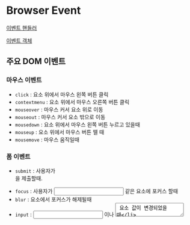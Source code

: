 # Browser Event

[이벤트 핸들러](#이벤트-핸들러)

[이벤트 객체](#이벤트-객체)

## 주요 DOM 이벤트

### 마우스 이벤트

- `click` : 요소 위에서 마우스 왼쪽 버튼 클릭
- `contextmenu` : 요소 위에서 마우스 오른쪽 버튼 클릭
- `mouseover`  : 마우스 커서 요소 위로 이동
- `mouseout` : 마우스 커서 요소 밖으로 이동
- `mousedown` : 요소 위에서 마우스 왼쪽 버튼 누르고 있을때
- `mouseup` : 요소 위에서 마우스 버튼 뗄 때
- `mousemove` : 마우스 움직일때

### 폼 이벤트

- `submit` : 사용자가 <form> 을 제출할때.
- `focus` : 사용자가 <input> 같은 요소에 포커스 할때
- `blur` : 요소에서 포커스가 해제될때 
- `input` : <input> 이나 <textarea> 요소 값이 변경되었을 때
- `change` : select-box, check-box, radio-button 등의 값이 변경되었을 때

### 키보드 이벤트

- `keydown` , `keypress` : 사용자가 키보드 버튼 누를때 
  - `keydown`은 모든 키보드 버튼을 인식. 버튼 누르고 있으면 계속 이벤트 발생

  - `keypress`는 enter, shift를 제외한 텍스트 입력 버튼 인식. 버튼 누르고 있으면 한번만 이벤트 발생. -> deprecated 됨!

- `keyup` : 사용자가 키보드 버튼 뗄 때

- 이벤트 발생 순서는 `keydown` -> `keypress` -> `keyup`

### 문서 및 UI 이벤트

- `DOMContentLoaded` : HTML이 전부 로드되어 DOM 트리 생성이 완료되었을 때

- `load` : DOM 트리 생성되고, 외부 리소스(이미지, 외부 script 등) 도 모두 로드되었을 때
  - 항상 `DOMContentLoaded` -> `load`
  
- `unload` : 페이지에서 이탈할 때 (새로운 페이지로 이동)
- `resize` : 브라우저 창의 크기를 조절할때 
- `scroll` : 사용자가 페이지를 위 아래로 스크롤할때

### CSS 이벤트

- `transitioned` : CSS 에니메이션이 종료되었을 때 

### Clipboard 이벤트

- `copy` : 컨텐츠를 복사할때
- `paste` : 컨텐츠를 붙여넣기할때

> https://www.w3schools.com/jsref/dom_obj_event.asp 

## 이벤트 핸들러

HTML 요소에 이벤트를 할당하는 방법

### 1. HTML 요소의 on[event] 속성

```html
<input onclick="console.log('클릭')" type='button' />
```

### 2. DOM 프로퍼티 


```html
<input id='btn' type='button' />
<script>
  btn = document.getElementById('btn');
  btn.onclick = function(){
    console.log("클릭");
  }
  // 이벤트 제거
  btn.onClick = null;
</script>	
```

### 3. addEventListener

HTML 속성과 DOM 프로퍼티를 이용한 이벤트 핸들러 할당 방식에는 복수의 핸들러를 할당할 수 없다는 단점이 있다. 따라서 여러 개의 이벤트를 할당하고 싶다면 `addEventListener` 라는 특별한 메서드를 이용하면 된다. 

```js
element.addEventListener(event, handler, [options]);
```

- event : 요소에 할당할 이벤트 이름 (click, mouseoever 등)
- handler : 이벤트 발생 시 실행할 핸들러 함수
- options
  - `once` : true이면 이벤트가 트리거될때 리스너가 자동으로 삭제
  - `capture` : 어느 단계에서 이벤트를 다뤄야하는지 알려주는 프로퍼티
  - `passive` : true면 리스너에서 지정한 함수가 `preventDefault()` 를 호출하지 않음

### 이벤트 객체

이벤트가 발생하면 브라우저는 Event Object를 생성한다. 이 객체에는 이벤트에 관한 상세한 정보가 담겨지고, 이를 핸들러에 인수 형태로 전달한다. 

```js
element.addEventListener('click',function(event){
  console.log(event.type); 
})
```

<img width="529" alt="스크린샷 2022-11-07 15 27 45" src="https://user-images.githubusercontent.com/67703882/200240272-abbd9749-81b3-4e5e-a1bb-25fb27fde49b.png" style="zoom:70%;" >

event 객체를 console에 찍어보면 객체 내에 다양한 정보가 담겨있음을 알 수 있다. 

다음은 자주 사용되는 이벤트 객체의 프로퍼티들이다. 

- `event.type` : 이벤트 종류를 '문자열'로 나타냄
- `event.target` : 이벤트를 발생시킨 요소
- `event.currentTarget` : 이벤트에 바인딩된 DOM 요소 (= this)
  - div > button 인데 둘다 클릭 이벤트 걸려있음. button 클릭하여 div의 클릭이벤트가 발생되었다면 target은 button이고 currentTarget은 div
- `event.bubbles` : 버블링 전파되는지 여부
- `event.cancelable` : 이벤트 기본 동작 취소할 수 있는지 여부 
- `event.defaultPrevented` : preventDefault 메서드 호출하여 이벤트 취소했는지 여부
- `event.isTrusted` : 사용자 행위에 의해 발생한 이벤트인지 여부
  - click이나 dispatchEvent 메서드를 통해 인위적으로 발생시킨 메서드는 false
- `key` : 키보드 이벤트를 사용했을 경우, 어떤 키보드 버튼을 눌렀는지. 아래 링크에서 키 정보를 자세히 알 수 있다. https://www.toptal.com/developers/keycode 

